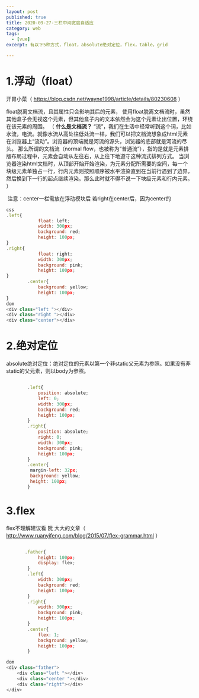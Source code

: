 ```yaml
---
layout: post
published: true
title: 2020-09-27-三栏中间宽度自适应
category: web
tags: 
  - [vue]
excerpt: 有以下5种方式，float，absolute绝对定位，flex，table，grid

---
```


# 1.浮动（float）

开胃小菜（ https://blog.csdn.net/wayne1998/article/details/80230608 ）

float脱离文档流，且其属性只会影响其后的元素， 使用float脱离文档流时，虽然其他盒子会无视这个元素，但其他盒子内的文本依然会为这个元素让出位置，环绕在该元素的周围。 （ **什么是文档流？**
“流”，我们在生活中经常听到这个词，比如水流，电流。就像水流从高处往低处流一样，我们可以把文档流想象成html元素在浏览器上“流动”。浏览器的顶端就是河流的源头，浏览器的底部就是河流的尽头。
那么所谓的文档流（normal flow，也被称为“普通流”），指的是就是元素排版布局过程中，元素会自动从左往右，从上往下地遵守这种流式排列方式。
当浏览器渲染html文档时，从顶部开始开始渲染，为元素分配所需要的空间，每一个块级元素单独占一行，行内元素则按照顺序被水平渲染直到在当前行遇到了边界，然后换到下一行的起点继续渲染。那么此时就不得不说一下块级元素和行内元素。 ）

​      注意：center一栏需放在浮动模块后  若right在center后，因为center的

```javascript
css
.left{
            float: left;
            width: 300px;
            background: red;
            height: 100px;
}
.right{
            float: right;
            width: 300px;
            background: pink;
            height: 100px;
}
        .center{
            background: yellow;
            height: 100px;
}
dom
<div class="left "></div>
<div class="right "></div>
<div class="center"></div>
```

# 2.绝对定位

 absolute绝对定位：绝对定位的元素以第一个非static父元素为参照。如果没有非static的父元素，则以body为参照。 

```javascript

        .left{
            position: absolute;
            left: 0;
            width: 300px;
            background: red;
            height: 100px;
        }
        .right{
            position: absolute;
            right: 0;
            width: 300px;
            background: pink;
            height: 100px;
        }
        .center{
         margin-left: 32px;
         background: yellow;
         height: 100px;
        }
```


# 3.flex

flex不理解建议看 阮 大大的文章（ http://www.ruanyifeng.com/blog/2015/07/flex-grammar.html ）

```javascript

       .father{
            height: 100px;
            display: flex;
        }
        .left{
            width: 300px;
            background: red;
            height: 100px;
        }
        .right{
            width: 300px;
            background: pink;
            height: 100px;
        }
        .center{
            flex: 1;
            background: yellow;
            height: 100px;
        }

dom
<div class="father">
    <div class="left "></div>
    <div class="center "></div>
    <div class="right"></div>
</div>
```
